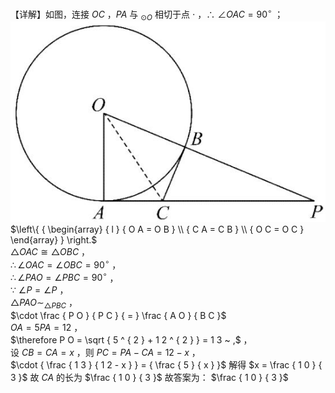 【详解】如图，连接 $O C$ ，$P A$ 与 $_ { \odot O }$ 相切于点 $\cdot$ ，∴ $\angle O A C = 9 0 ^ { \circ }$ ；
![](<../../qs_image_DB/专题3-6__圆的综合（27类题型）（解析版）/37a470f631de7f63b1edc636984c010a17ceca35127a3844ea30c662b5938f57.jpg>)
$\left\{ { \begin{array} { l } { O A = O B } \\ { C A = C B } \\ { O C = O C } \end{array} } \right.$   
$\triangle O A C \cong \triangle O B C$ ，  
$\therefore \angle O A C = \angle O B C = 9 0 ^ { \circ }$ ，  
$\therefore \angle P A O = \angle P B C = 9 0 ^ { \circ }$ ，  
∵ $\angle P = \angle P$ ，  
$\triangle P A O \sim _ { \triangle P B C }$ ，  
$\cdot \frac { P O } { P C } { = } \frac { A O } { B C }$   
$O A = 5 P A = 1 2$ ，  
$\therefore P O = \sqrt { 5 ^ { 2 } + 1 2 ^ { 2 } } = 1 3 ~ ,$ ，  
设 $C B = C A = x$ ，则 $P C = P A - C A = 1 2 - x$ ，  
$\cdot { \frac { 1 3 } { 1 2 - x } } = { \frac { 5 } { x } }$ 解得 $x = \frac { 1 0 } { 3 }$ 故 $C A$ 的长为 $\frac { 1 0 } { 3 }$ 故答案为： $\frac { 1 0 } { 3 }$
